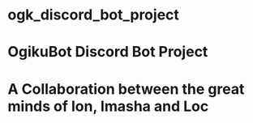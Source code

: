 # ogk_discord_bot_project
# OgikuBot Discord Bot Project
# A Collaboration between the great minds of Ion, Imasha and Loc
#
#
#
#


